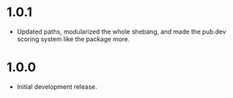 # 1.0.1

* Updated paths, modularized the whole shebang, and made the pub.dev scoring system like the package more.

# 1.0.0

* Initial development release.